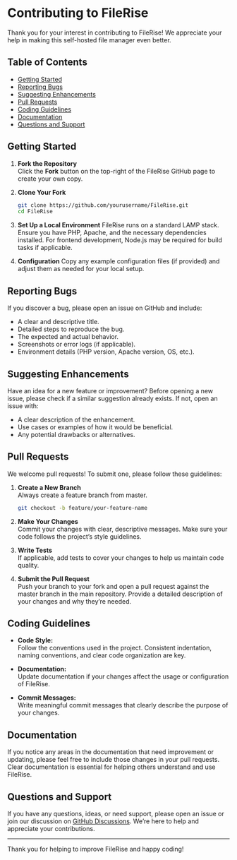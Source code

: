 # Contributing to FileRise

Thank you for your interest in contributing to FileRise! We appreciate your help in making this self-hosted file manager even better.

## Table of Contents

- [Getting Started](#getting-started)
- [Reporting Bugs](#reporting-bugs)
- [Suggesting Enhancements](#suggesting-enhancements)
- [Pull Requests](#pull-requests)
- [Coding Guidelines](#coding-guidelines)
- [Documentation](#documentation)
- [Questions and Support](#questions-and-support)

## Getting Started

1. **Fork the Repository**  
   Click the **Fork** button on the top-right of the FileRise GitHub page to create your own copy.

2. **Clone Your Fork**  

   ```bash
   git clone https://github.com/yourusername/FileRise.git
   cd FileRise
   ```

3. **Set Up a Local Environment**
FileRise runs on a standard LAMP stack. Ensure you have PHP, Apache, and the necessary dependencies installed. For frontend development, Node.js may be required for build tasks if applicable.

4. **Configuration**
Copy any example configuration files (if provided) and adjust them as needed for your local setup.

## Reporting Bugs

If you discover a bug, please open an issue on GitHub and include:

- A clear and descriptive title.
- Detailed steps to reproduce the bug.
- The expected and actual behavior.
- Screenshots or error logs (if applicable).
- Environment details (PHP version, Apache version, OS, etc.).

## Suggesting Enhancements

Have an idea for a new feature or improvement? Before opening a new issue, please check if a similar suggestion already exists. If not, open an issue with:

- A clear description of the enhancement.
- Use cases or examples of how it would be beneficial.
- Any potential drawbacks or alternatives.

## Pull Requests

We welcome pull requests! To submit one, please follow these guidelines:

1. **Create a New Branch**  
   Always create a feature branch from master.

   ```bash
   git checkout -b feature/your-feature-name
   ```

2. **Make Your Changes**  
   Commit your changes with clear, descriptive messages. Make sure your code follows the project’s style guidelines.

3. **Write Tests**  
   If applicable, add tests to cover your changes to help us maintain code quality.

4. **Submit the Pull Request**  
   Push your branch to your fork and open a pull request against the master branch in the main repository. Provide a detailed description of your changes and why they’re needed.

## Coding Guidelines

- **Code Style:**  
  Follow the conventions used in the project. Consistent indentation, naming conventions, and clear code organization are key.

- **Documentation:**  
  Update documentation if your changes affect the usage or configuration of FileRise.

- **Commit Messages:**  
  Write meaningful commit messages that clearly describe the purpose of your changes.

## Documentation

If you notice any areas in the documentation that need improvement or updating, please feel free to include those changes in your pull requests. Clear documentation is essential for helping others understand and use FileRise.

## Questions and Support

If you have any questions, ideas, or need support, please open an issue or join our discussion on [GitHub Discussions](https://github.com/error311/FileRise/discussions). We’re here to help and appreciate your contributions.

---

Thank you for helping to improve FileRise and happy coding!
